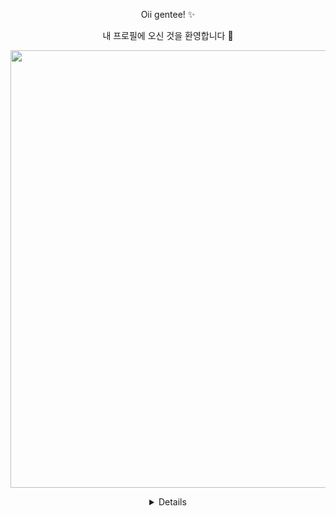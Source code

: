 
<p align="center"> 
           Oii gentee! ✨
<p/>
<p align="center"> 
           내 프로필에 오신 것을 환영합니다 🌼
<p/>


<p align="center" >
          <img width="700" heigth="700" src="https://i.pinimg.com/736x/f6/17/30/f617300c112935bac6fdd5260f1db7c0.jpg"/>
</p>

<details align="center">
           <sumary>
                      <samp>
                                 <b More Info <b/>
                      </samp>
           </sumary>


<p align="center">
           Sobre mim 🌱
<p/>
Oii, meu nome é Ana e esse é o meu perfil do github!
Atualmente eu estudo na escola SESI de Osvaldo Cruz, e estou cursando no SENAI Desenvolvimento de Sistema, este é o meu primeiro ano, no começo do ano, eu estava muito ansiosa e ao mesmo tempo empolgada para o que viria, aprender uma coisa nova, do zero, ao mesmo tempo se torna muito frustante mas legal e a satisfação de aprender uma coisa diferente fora do comum. A minha parte "preferida" é linguagem de marcação, no começo ela parece assutadora, mas depois de muita prática, você vê um outro lado dela e assim ela fica 100% interessante. 


Ferramentas ⚒️
![Python](https://img.shields.io/badge/Python-3776AB?style=for-the-badge&logo=python&logoColor=white)
![GitHub](https://img.shields.io/badge/GitHub-100000?style=for-the-badge&logo=github&logoColor=white)
![JSON](https://img.shields.io/badge/JSON-000000?style=for-the-badge&logo=json&logoColor=white)
![C++](https://img.shields.io/badge/C++-00599C?style=for-the-badge&logo=c%2B%2B&logoColor=white)
![JavaScript](https://img.shields.io/badge/JavaScript-F7DF1E?style=for-the-badge&logo=javascript&logoColor=black)
![CSS3](https://img.shields.io/badge/CSS3-1572B6?style=for-the-badge&logo=css3&logoColor=white)

Onde me encontrar!!
<p align="center">
  <a href="https://www.instagram.com/SEU_USUARIO">
    <img src="https://img.shields.io/badge/-Instagram-E4405F?style=for-the-badge&logo=instagram&logoColor=white" />
  </a>
  <a href="https://www.linkedin.com/in/SEU_USUARIO">
    <img src="https://img.shields.io/badge/-LinkedIn-0A66C2?style=for-the-badge&logo=linkedin&logoColor=white" />
  </a>
  <a href="https://mail.google.com/mail/u/1/#inbox">
    <img src="https://img.shields.io/badge/-Email-D14836?style=for-the-badge&logo=gmail&logoColor=white" />
  </a>
</p>

Obrigado pela atenção!! 🌷
<p align="center" >
          <img width="300" heigth="300" src="https://i.pinimg.com/736x/ed/ed/ca/ededca5c584c0d02a2d4f49314db36b6.jpg"/>
</p>

<details/>

          
